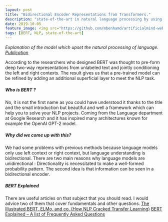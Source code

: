 ```yaml
---
layout: post
title: "Bidirectional Encoder Representations from Transformers."
description: "state-of-the-art in natural language processing by using a Transformer."
date: 2019-10-05
feature_image: <img src="https://github.com/mbenhamd/artificialmind-website/blob/master/images/Bert_smile.png?raw=true" width="150" height="150" />
tags: [BERT, NLP, state-of-the-art]
---
```

<!---
-->


<!---
Few important words
-->

*Explanation of the model which upset the natural processing of language. [Publication](https://arxiv.org/pdf/1810.04805.pdf)*

According to the researchers who designed BERT was thought to pre-form deep two-way representations from unlabeled text and jointly conditioning the left and right contexts. The result gives us that a pre-trained model can be refined by adding an additional superficial layer to meet the NLP task.

<!--more-->

<!---
Write an intro (and make it captivating).
-->

##### Who is BERT ? 

No, it is not the first name as you could have understood it thanks to the title and the small introduction but beautiful and well a framework which can help you to solve your NLP projects. Coming from the Language department at Google Research and it has inspired many architectures known for example the OpenAI GPT-2 model.

##### Why did we come up with this?

We had some problems with previous methods because language models only use left context or right context, but language understanding is bidirectional. 
There are two main reasons why language models are unidirectional : 
Directionality is necessitated to make a well-formed probability pattern. The second idea is that information can be seen in a bidirectional encoder.


##### BERT Explained

There are useful articles on that subject that you should read. I would advice two of them that cover fundamentals and other questions. 
[The Illustrated BERT, ELMo, and co. (How NLP Cracked Transfer Learning)](https://jalammar.github.io/illustrated-bert/)
[BERT Explained – A list of Frequently Asked Questions](https://yashuseth.blog/2019/06/12/bert-explained-faqs-understand-bert-working/#:~:text=What%20is%20BERT%3F,task%2Dspecific%20fine%2Dtuning.)

